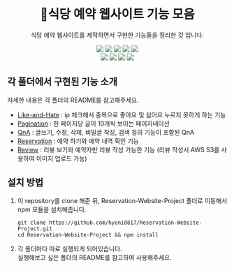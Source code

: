 <h1 align="center">🍝식당 예약 웹사이트 기능 모음</h1>
<p align="center">
  식당 예약 웹사이트를 제작하면서 구현한 기능들을 정리한 것 입니다.
</p>
<div align="center">
  <img src="https://img.shields.io/badge/HTML5-E34F26?style=flat-square&logo=Html5&logoColor=white"></img>
  <img src="https://img.shields.io/badge/CSS3-1572B6?style=flat-square&logo=CSS3&logoColor=white"></img>
  <img src="https://img.shields.io/badge/Javascript-F7DF1E?style=flat-square&logo=Javascript&logoColor=white"></img>
  <img src="https://img.shields.io/badge/Bootstrap-7952B3?style=flat-square&logo=Bootstrap&logoColor=white"></img>
  <img src="https://img.shields.io/badge/Amazon S3-569A31?style=flat-square&logo=Amazon%20S3&logoColor=white"></img><br/>
  <img src="https://img.shields.io/badge/node.js-12.18.3-green?style=flat-square"></img>
  <img src="https://img.shields.io/badge/express-4.16.3-lightgray?style=flat-square"></img>
  <img src="https://img.shields.io/badge/ejs-2.6.1-blueviolet?style=flat-square"></img>
  <img src="https://img.shields.io/badge/MySQL-8.0-blue?style=flat-square"></img> 
</div>

<!-- GIF 추가하기 -->

## 각 폴더에서 구현된 기능 소개
자세한 내용은 각 폴더의 README를 참고해주세요.

- [Like-and-Hate](https://github.com/hyoni0817/Reservation-Website-Project/tree/master/Like-and-Hate) : ip 체크해서 중복으로 좋아요 및 싫어요 누르지 못하게 하는 기능 
- [Pagination](https://github.com/hyoni0817/Reservation-Website-Project/tree/master/Pagination) : 한 페이지당 글이 10개씩 보이는 페이지네이션
- [QnA](https://github.com/hyoni0817/Reservation-Website-Project/tree/master/QnA) : 글쓰기, 수정, 삭제, 비밀글 작성, 검색 등의 기능이 포함된 QnA
- [Reservation](https://github.com/hyoni0817/Reservation-Website-Project/tree/master/Reservation) : 예약 하기와 예약 내역 확인 기능
- [Review](https://github.com/hyoni0817/Reservation-Website-Project/tree/master/Review) : 리뷰 보기와 예약자만 리뷰 작성 가능한 기능 (리뷰 작성시 AWS S3를 사용하여 이미지 업로드 가능)


## 설치 방법
1. 이 repository를 clone 해준 뒤, Reservation-Website-Project 폴더로 이동해서 npm 모듈을 설치해줍니다. 
    ```
    git clone https://github.com/hyoni0817/Reservation-Website-Project.git
    cd Reservation-Website-Project && npm install
    ```
2. 각 폴더마다 따로 실행되게 되어있습니다.   
   실행해보고 싶은 폴더의 README를 참고하여 사용해주세요.
